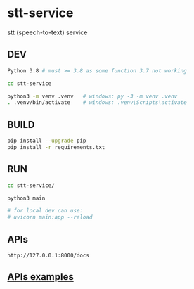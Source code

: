 # stt-service
stt (speech-to-text) service

## DEV
```bash
Python 3.8 # must >= 3.8 as some function 3.7 not working

cd stt-service

python3 -m venv .venv   # windows: py -3 -m venv .venv
. .venv/bin/activate    # windows: .venv\Scripts\activate
```

## BUILD
```bash
pip install --upgrade pip
pip install -r requirements.txt
```

## RUN
```bash
cd stt-service/

python3 main  

# for local dev can use: 
# uvicorn main:app --reload
```

## APIs
    http://127.0.0.1:8000/docs
## [APIs examples](api_examples.md)